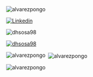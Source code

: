 

<!--
**alvarezpongo/alvarezpongo** is a ✨ _special_ ✨ repository because its `README.md` (this file) appears on your GitHub profile.

Here are some ideas to get you started:

- 🔭 I’m currently working on ...
- 🌱 I’m currently learning ...
- 👯 I’m looking to collaborate on ...
- 🤔 I’m looking for help with ...
- 💬 Ask me about ...
- 📫 How to reach me: ...
- 😄 Pronouns: ...
- ⚡ Fun fact: ...
-->

 <img src="https://komarev.com/ghpvc/?username=alvarezpongo&label=Profile%20views&color=0e75b6&style=flat" alt="alvarezpongo" />


[![Linkedin](https://img.shields.io/badge/-AlejandroAlvarez-blue?style=flat-square&logo=Linkedin&logoColor=white&link=https://www.linkedin.com/in/alvarezpongo/)](https://www.linkedin.com/in/alvarezpongo/)

<p align="left"> 
<img src="https://komarev.com/ghpvc/?username=dhsosa98&label=Profile%20views&color=143ac2&style=flat" alt="dhsosa98" />
</p>
<p align="left"> 
<a href="https://github.com/ryo-ma/github-profile-trophy">
<img src="https://github-profile-trophy.vercel.app/?username=dhsosa98" alt="dhsosa98" />
</a> 
</p>
<p><img align="left" src="https://github-readme-stats.vercel.app/api/top-langs?username=alvarezpongo&show_icons=true&locale=en&layout=compact" alt="alvarezpongo" /></p>



<p>&nbsp;<img align="center" src="https://github-readme-stats.vercel.app/api?username=alvarezpongo&show_icons=true&locale=en" alt="alvarezpongo" /></p>

<p><img align="center" src="https://github-readme-streak-stats.herokuapp.com/?user=alvarezpongo&theme=light" alt="alvarezpongo" /></p>
